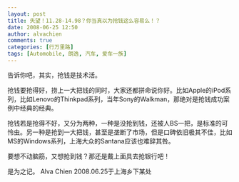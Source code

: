 ```yaml
---
layout: post
title: 失望！11.28-14.98？你当真以为抢钱这么容易么！？
date: 2008-06-25 12:50
author: alvachien
comments: true
categories: [行万里路]
tags: [Automobile, 朗逸, 汽车, 爱车一族]
---
```


告诉你吧，其实，抢钱是技术活。

抢钱要抢得好，捞上一大把钱的同时，大家还都拼命说你好。比如Apple的iPod系列，比如Lenovo的Thinkpad系列，当年Sony的Walkman，那绝对是抢钱成功案例中经典的经典。

抢钱若是抢得不好，又分为两种，一种是没抢到钱，还被人BS一把，是标准的可怜虫。另一种是抢到一大把钱，甚至是垄断了市场，但是口碑依旧极其不佳，比如MS的Windows系列，上海大众的Santana应该也难辞其咎。

要想不动脑筋，又想抢到钱？那还是戴上面具去抢银行吧！

是为之记。
Alva Chien
2008.06.25于上海乡下某处

